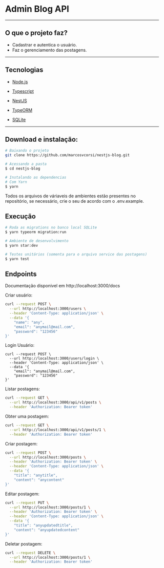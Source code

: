 # Admin Blog API

---

## O que o projeto faz?

- Cadastrar e autentica o usuário.
- Faz o gerenciamento das postagens.

---

## Tecnologias

- [Node.js](https://nodejs.org/en/)

- [Typescript](https://www.typescriptlang.org/)

- [NestJS](https://docs.nestjs.com/)

- [TypeORM](https://typeorm.io/#/)

- [SQLite](https://www.sqlite.org/index.html)

---

## Download e instalação:

```bash
# Baixando o projeto
git clone https://github.com/marcosvcorsi/nestjs-blog.git

# Acessando a pasta
$ cd nestjs-blog

# Instalando as dependencias
# Com Yarn
$ yarn
```

Todos os arquivos de váriaveis de ambientes estão presentes no repositório,
se necessário, crie o seu de acordo com o .env.example.

## Execução

```bash
# Roda as migrations no banco local SQLite
$ yarn typeorm migration:run

# Ambiente de desenvolvimento
$ yarn star:dev

# Testes unitários (somenta para o arquivo service das postagens)
$ yarn test
```

## Endpoints

Documentação disponivel em http://localhost:3000/docs

Criar usuário:

```bash
curl --request POST \
  --url http://localhost:3000/users \
  --header 'Content-Type: application/json' \
  --data '{
	"name": "any",
	"email": "anymail@mail.com",
	"password": "123456"
}'
```

Login Usuário:

```
curl --request POST \
  --url http://localhost:3000/users/login \
  --header 'Content-Type: application/json' \
  --data '{
	"email": "anymail@mail.com",
	"password": "123456"
}'
```

Listar postagens:

```bash
curl --request GET \
  --url http://localhost:3000/api/v1/posts \
  --header 'Authorization: Bearer token'
```

Obter uma postagem:

```bash
curl --request GET \
  --url http://localhost:3000/api/v1/posts/1 \
  --header 'Authorization: Bearer token'
```

Criar postagem:

```bash
curl --request POST \
  --url http://localhost:3000/posts \
  --header 'Authorization: Bearer token' \
  --header 'Content-Type: application/json' \
  --data '{
	"title": "anytitle",
	"content": "anycontent"
}'
```

Editar postagem:

```bash
curl --request PUT \
  --url http://localhost:3000/posts/1 \
  --header 'Authorization: Bearer token' \
  --header 'Content-Type: application/json' \
  --data '{
	"title": "anyupdatedtitle",
	"content": "anyupdatedcontent"
}'
```

Deletar postagem:

```bash
curl --request DELETE \
  --url http://localhost:3000/posts/1 \
  --header 'Authorization: Bearer token'
```

